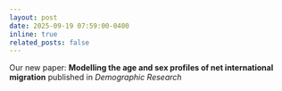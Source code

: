 ```yaml
---
layout: post
date: 2025-09-19 07:59:00-0400
inline: true
related_posts: false
---
```


Our new paper: <a href="https://doi.org/10.4054/DemRes.2025.53.19" style="color: inherit; text-decoration: none;">**Modelling the age and sex profiles of net international migration**</a> published in *Demographic Research*
